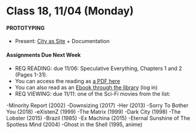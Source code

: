  # Class 18, 11/04 (Monday)


#### PROTOTYPING

 * Present: [City as Site](city_as_site.md) + Documentation  
 

 #### Assignments Due Next Week
 
 * REQ READING: due 11/06: Speculative Everything, Chapters 1 and 2 (Pages 1-31). 
  * You can access the reading as [a PDF here](https://drive.google.com/open?id=1UgeACzw1-rFpvam_mqtDrqICy6HSVydA)
  * You can also read as an [Ebook through the library](https://getit.library.nyu.edu/go/9463476) (log in) 
* REQ VIEWING: due 11/11: one of the Sci-Fi movies from the list:

-Minority Report (2002)
-Downsizing (2017)
-Her (2013)
-Sorry To Bother You (2018)
-eXistenZ (1999)
-The Matrix (1999)
-Dark City (1998)
-The Lobster (2015)
-Brazil (1985)
-Ex Machina (2015)
-Eternal Sunshine of The Spotless Mind (2004)
-Ghost in the Shell (1995, anime)
